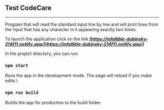 ## Test CodeCare
------------------
Program that will read the standard input line by line and will print lines from
the input that has any character in it appearing exactly two times.


To launch the application click on the link ***[https://infallible-dubinsky-214f11.netlify.app/](https://infallible-dubinsky-214f11.netlify.app/)***

In the project directory, you can run:

### `npm start`
Runs the app in the development mode.
The page will reload if you make edits.\

### `npm run build`
Builds the app for production to the build folder.
